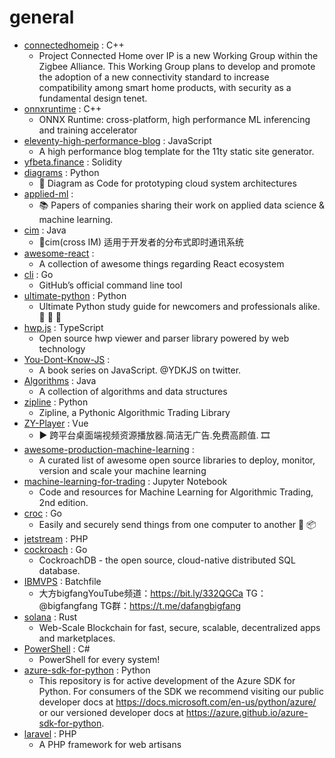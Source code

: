 # general
- [connectedhomeip](https://github.com/project-chip/connectedhomeip) : C++
  - Project Connected Home over IP is a new Working Group within the Zigbee Alliance. This Working Group plans to develop and promote the adoption of a new connectivity standard to increase compatibility among smart home products, with security as a fundamental design tenet.
- [onnxruntime](https://github.com/microsoft/onnxruntime) : C++
  - ONNX Runtime: cross-platform, high performance ML inferencing and training accelerator
- [eleventy-high-performance-blog](https://github.com/google/eleventy-high-performance-blog) : JavaScript
  - A high performance blog template for the 11ty static site generator.
- [yfbeta.finance](https://github.com/yfbeta/yfbeta.finance) : Solidity
- [diagrams](https://github.com/mingrammer/diagrams) : Python
  - 🎨 Diagram as Code for prototyping cloud system architectures
- [applied-ml](https://github.com/eugeneyan/applied-ml) : 
  - 📚 Papers of companies sharing their work on applied data science & machine learning.
- [cim](https://github.com/crossoverJie/cim) : Java
  - 📲cim(cross IM) 适用于开发者的分布式即时通讯系统
- [awesome-react](https://github.com/enaqx/awesome-react) : 
  - A collection of awesome things regarding React ecosystem
- [cli](https://github.com/cli/cli) : Go
  - GitHub’s official command line tool
- [ultimate-python](https://github.com/huangsam/ultimate-python) : Python
  - Ultimate Python study guide for newcomers and professionals alike. 🐍 🐍 🐍
- [hwp.js](https://github.com/hahnlee/hwp.js) : TypeScript
  - Open source hwp viewer and parser library powered by web technology
- [You-Dont-Know-JS](https://github.com/getify/You-Dont-Know-JS) : 
  - A book series on JavaScript. @YDKJS on twitter.
- [Algorithms](https://github.com/williamfiset/Algorithms) : Java
  - A collection of algorithms and data structures
- [zipline](https://github.com/quantopian/zipline) : Python
  - Zipline, a Pythonic Algorithmic Trading Library
- [ZY-Player](https://github.com/Hunlongyu/ZY-Player) : Vue
  - ▶️ 跨平台桌面端视频资源播放器.简洁无广告.免费高颜值. 🎞
- [awesome-production-machine-learning](https://github.com/EthicalML/awesome-production-machine-learning) : 
  - A curated list of awesome open source libraries to deploy, monitor, version and scale your machine learning
- [machine-learning-for-trading](https://github.com/stefan-jansen/machine-learning-for-trading) : Jupyter Notebook
  - Code and resources for Machine Learning for Algorithmic Trading, 2nd edition.
- [croc](https://github.com/schollz/croc) : Go
  - Easily and securely send things from one computer to another 🐊 📦
- [jetstream](https://github.com/laravel/jetstream) : PHP
- [cockroach](https://github.com/cockroachdb/cockroach) : Go
  - CockroachDB - the open source, cloud-native distributed SQL database.
- [IBMVPS](https://github.com/bigfangfang/IBMVPS) : Batchfile
  - 大方bigfangYouTube频道：https://bit.ly/332QGCa TG：@bigfangfang TG群：https://t.me/dafangbigfang
- [solana](https://github.com/solana-labs/solana) : Rust
  - Web-Scale Blockchain for fast, secure, scalable, decentralized apps and marketplaces.
- [PowerShell](https://github.com/PowerShell/PowerShell) : C#
  - PowerShell for every system!
- [azure-sdk-for-python](https://github.com/Azure/azure-sdk-for-python) : Python
  - This repository is for active development of the Azure SDK for Python. For consumers of the SDK we recommend visiting our public developer docs at https://docs.microsoft.com/en-us/python/azure/ or our versioned developer docs at https://azure.github.io/azure-sdk-for-python.
- [laravel](https://github.com/laravel/laravel) : PHP
  - A PHP framework for web artisans
